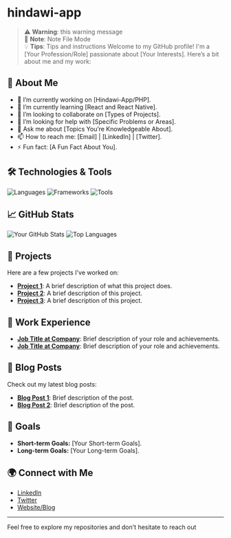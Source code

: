 # hindawi-app

> :warning: **Warning**: this warning message <br/>
> :memo: **Note**: Note File Mode <br/>
> :bulb: **Tips**: Tips and instructions
Welcome to my GitHub profile! I'm a [Your Profession/Role] passionate about [Your Interests]. Here’s a bit about me and my work:

## 🚀 About Me

- 🔭 I’m currently working on [Hindawi-App/PHP].
- 🌱 I’m currently learning [React and React Native].
- 👯 I’m looking to collaborate on [Types of Projects].
- 🤔 I’m looking for help with [Specific Problems or Areas].
- 💬 Ask me about [Topics You’re Knowledgeable About].
- 📫 How to reach me: [Email] | [LinkedIn] | [Twitter].
- ⚡ Fun fact: [A Fun Fact About You].

## 🛠️ Technologies & Tools

![Languages](https://img.shields.io/github/languages/top/antonyjued/hindawi-app?style=flat&logo=php)
![Frameworks](https://img.shields.io/badge/Frameworks-Laravel-green)
![Tools](https://img.shields.io/badge/Tools-VSCode-blue)

## 📈 GitHub Stats

![Your GitHub Stats](https://github-readme-stats.vercel.app/api?username=antonyjued&show_icons=true&hide_title=true&count_private=true&hide=prs&theme=radical)
![Top Languages](https://github-readme-stats.vercel.app/api/top-langs/?username=antonyjued&layout=compact&theme=radical)

## 🌟 Projects

Here are a few projects I've worked on:

- **[Project 1](https://github.com/antonyjued/Hindawi-app)**: A brief description of what this project does.
- **[Project 2](https://github.com/YourUsername/Project2)**: A brief description of this project.
- **[Project 3](https://github.com/YourUsername/Project3)**: A brief description of this project.

## 💼 Work Experience

- **[Job Title at Company](https://www.company.com)**: Brief description of your role and achievements.
- **[Job Title at Company](https://www.company.com)**: Brief description of your role and achievements.

## 📝 Blog Posts

Check out my latest blog posts:

- **[Blog Post 1](https://yourblog.com/post1)**: Brief description of the post.
- **[Blog Post 2](https://yourblog.com/post2)**: Brief description of the post.

## 🎯 Goals

- **Short-term Goals:** [Your Short-term Goals].
- **Long-term Goals:** [Your Long-term Goals].

## 🌍 Connect with Me

- [LinkedIn](https://www.linkedin.com/in/YourProfile)
- [Twitter](https://twitter.com/YourUsername)
- [Website/Blog](https://yourwebsite.com)

---

Feel free to explore my repositories and don't hesitate to reach out